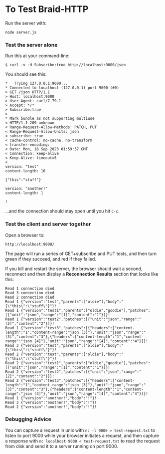 # To Test Braid-HTTP

Run the server with:

```
node server.js
```

### Test the server alone

Run this at your command-line:

```
$ curl -v -H Subscribe:true http://localhost:9000/json
```

You should see this:

```
*   Trying 127.0.0.1:9000...
* Connected to localhost (127.0.0.1) port 9000 (#0)
> GET /json HTTP/1.1
> Host: localhost:9000
> User-Agent: curl/7.79.1
> Accept: */*
> Subscribe:true
> 
* Mark bundle as not supporting multiuse
< HTTP/1.1 209 unknown
< Range-Request-Allow-Methods: PATCH, PUT
< Range-Request-Allow-Units: json
< subscribe: true
< cache-control: no-cache, no-transform
< transfer-encoding: 
< Date: Mon, 18 Sep 2023 01:59:37 GMT
< Connection: keep-alive
< Keep-Alive: timeout=5
< 
version: "test"
content-length: 16

{"this":"stuff"}

version: "another!"
content-length: 1

!
```
...and the connection should stay open until you hit `C-c`.


### Test the client and server together

Open a browser to:
```
http://localhost:9000/
```

The page will run a series of GET+subscribe and PUT tests, and then turn green
if they succeed, and red if they failed.

If you kill and restart the server, the browser should wait a second,
reconnect and then display a **Reconnection Results** section that looks like
this:

```
Read 1 connection died
Read 3 connection died
Read 2 connection died
Read 1 {"version":"test","parents":["oldie"],"body":"{\"this\":\"stuff\"}"}!
Read 1 {"version":"test1","parents":["oldie","goodie"],"patches":[{"unit":"json","range":"[1]","content":"1"}]}!
Read 1 {"version":"test2","patches":[{"unit":"json","range":"[2]","content":"2"}]}!
Read 1 {"version":"test3","patches":[{"headers":{"content-length":"1","content-range":"json [3]"},"unit":"json","range":"[3]","content":"3"},{"headers":{"content-length":"1","content-range":"json [4]"},"unit":"json","range":"[4]","content":"4"}]}!
Read 3 {"version":"test","parents":["oldie"],"body":"{\"this\":\"stuff\"}"}!
Read 2 {"version":"test","parents":["oldie"],"body":"{\"this\":\"stuff\"}"}!
Read 2 {"version":"test1","parents":["oldie","goodie"],"patches":[{"unit":"json","range":"[1]","content":"1"}]}!
Read 2 {"version":"test2","patches":[{"unit":"json","range":"[2]","content":"2"}]}!
Read 2 {"version":"test3","patches":[{"headers":{"content-length":"1","content-range":"json [3]"},"unit":"json","range":"[3]","content":"3"},{"headers":{"content-length":"1","content-range":"json [4]"},"unit":"json","range":"[4]","content":"4"}]}!
Read 1 {"version":"another!","body":"!"}!
Read 3 {"version":"another!","body":"!"}!
Read 2 {"version":"another!","body":"!"}!
```


### Debugging Advice

You can capture a request in unix with `nc -l 9000 > test-request.txt` to listen to
port 9000 while your browser initiates a request, and then capture a response
with `nc localhost 9000 < test-request.txt` to read the request from disk and send
it to a server running on port 9000.

